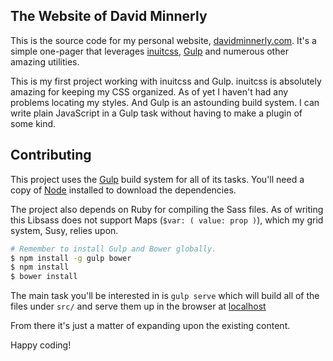 ## The Website of David Minnerly

This is the source code for my personal website, [davidminnerly.com](http://davidminnerly.com). It's a simple one-pager that leverages [inuitcss](https://github.com/inuitcss/getting-started), [Gulp](http://gulpjs.com) and numerous other amazing utilities.

This is my first project working with inuitcss and Gulp. inuitcss is absolutely amazing for keeping my CSS organized. As of yet I haven't had any problems locating my styles. And Gulp is an astounding build system. I can write plain JavaScript in a Gulp task without having to make a plugin of some kind.

## Contributing

This project uses the [Gulp](http://gulpjs.com) build system for all of its tasks. You'll need a copy of [Node](http://nodejs.org) installed to download the dependencies.

The project also depends on Ruby for compiling the Sass files. As of writing this Libsass does not support Maps (`$var: ( value: prop )`), which my grid system, Susy, relies upon.

```bash
# Remember to install Gulp and Bower globally.
$ npm install -g gulp bower
$ npm install
$ bower install
```

The main task you'll be interested in is `gulp serve` which will build all of the files under `src/` and serve them up in the browser at [localhost](http://localhost)

From there it's just a matter of expanding upon the existing content.

Happy coding!
